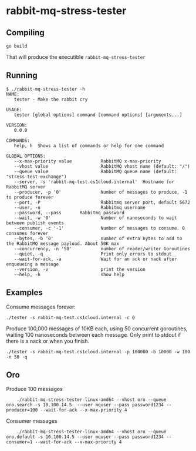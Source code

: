 rabbit-mq-stress-tester
=======================


Compiling
---------

    go build

That will produce the executible `rabbit-mq-stress-tester`

Running
-------

    $ ./rabbit-mq-stress-tester -h
	NAME:
	   tester - Make the rabbit cry

	USAGE:
	   tester [global options] command [command options] [arguments...]

	VERSION:
	   0.0.0

	COMMANDS:
	   help, h	Shows a list of commands or help for one command

	GLOBAL OPTIONS:
       --x-max-priority value           RabbitMQ x-max-priority
       --vhost value                    RabbitMQ vhost name (default: "/")
       --queue value                    RabbitMQ queue name (default: "stress-test-exchange")
	   --server, -s 'rabbit-mq-test.cs1cloud.internal'	Hostname for RabbitMQ server
	   --producer, -p '0'				Number of messages to produce, -1 to produce forever
	   --port, -P 						Rabbitmq server port, default 5672
	   --user, -u 						Rabbitmq username
	   --password, --pass 		Rabbitmq password
	   --wait, -w '0'					Number of nanoseconds to wait between publish events
	   --consumer, -c '-1'				Number of messages to consume. 0 consumes forever
	   --bytes, -b '0'					number of extra bytes to add to the RabbitMQ message payload. About 50K max
	   --concurrency, -n '50'			number of reader/writer Goroutines
	   --quiet, -q						Print only errors to stdout
	   --wait-for-ack, -a				Wait for an ack or nack after enqueueing a message
	   --version, -v					print the version
	   --help, -h						show help

Examples
--------


Consume messages forever:

	./tester -s rabbit-mq-test.cs1cloud.internal -c 0


Produce 100,000 messages of 10KB each, using 50 concurrent goroutines, waiting 100 nanoseconds between each message. Only print to stdout if there is a nack or when you finish.

	./tester -s rabbit-mq-test.cs1cloud.internal -p 100000 -b 10000 -w 100 -n 50 -q
	
Oro
--------

Produce 100 messages

        ./rabbit-mq-stress-tester-linux-amd64 --vhost oro --queue oro.search -s 10.100.14.5  --user mquser --pass password1234 --producer=100 --wait-for-ack --x-max-priority 4


Consumer messages

        ./rabbit-mq-stress-tester-linux-amd64 --vhost oro --queue oro.default -s 10.100.14.5 --user mquser --pass password1234 --consumer=1 --wait-for-ack --x-max-priority 4
